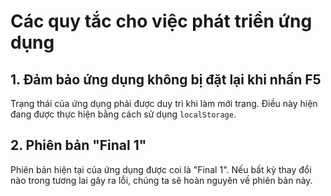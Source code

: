 # Các quy tắc cho việc phát triển ứng dụng

## 1. Đảm bảo ứng dụng không bị đặt lại khi nhấn F5

Trạng thái của ứng dụng phải được duy trì khi làm mới trang. Điều này hiện đang được thực hiện bằng cách sử dụng `localStorage`.

## 2. Phiên bản "Final 1"

Phiên bản hiện tại của ứng dụng được coi là "Final 1". Nếu bất kỳ thay đổi nào trong tương lai gây ra lỗi, chúng ta sẽ hoàn nguyên về phiên bản này.
